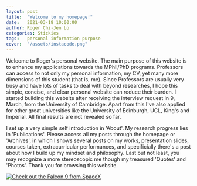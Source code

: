 ```yaml
---
layout: post
title:  "Welcome to my homepage!"
date:   2021-03-18 10:00:00
author: Roger Chi-Jen Lo
categories: Stickies
tags:	personal information purpose
cover:  "/assets/instacode.png"
---
```


Welcome to Roger's personal website. The main purpose of this website is to enhance my applications towards the MPhil/PhD programs. Professors can access to not only my personal information, my CV, yet many more dimensions of this student (that is, me). Since Professors are usually very busy and have lots of tasks to deal with beyond researches, I hope this simple, concise, and clear personal website can reduce their burden. I started building this website after receiving the interview request in 9, March, from the University of Cambridge. Apart from this I've also applied for other great universities like the University of Edinburgh, UCL, King's and Imperial. All final results are not revealed so far.

I set up a very simple self introduction in 'About'. My research progress lies in 'Publications'. Please access all my posts through the homepage or 'Archives', in which I shows several posts on my works, presentation slides, courses taken, extracurricular performances, and specificially there's a post about how I build up my mindset and philosophy. Last but not least, you may recognize a more stereoscopic me though my treasured 'Quotes' and 'Photos'. Thank you for browsing this website.

<a href="//bencentra.com/assets/images/falcon9_large.jpg" data-lightbox="falcon9-large" data-title="Check out the Falcon 9 from SpaceX">
  <img src="//bencentra.com/assets/images/falcon9_small.jpg" title="Check out the Falcon 9 from SpaceX">
</a>

